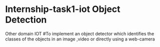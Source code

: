 # Internship-task1-iot Object Detection
Other domain IOT 
#To implement an object detector which identifies the classes of the objects in
an image ,video or directly using a web-camera

